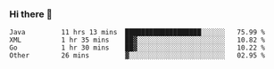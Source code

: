 ### Hi there 👋

<!--
**urzz/urzz** is a ✨ _special_ ✨ repository because its `README.md` (this file) appears on your GitHub profile.

Here are some ideas to get you started:

- 🔭 I’m currently working on ...
- 🌱 I’m currently learning ...
- 👯 I’m looking to collaborate on ...
- 🤔 I’m looking for help with ...
- 💬 Ask me about ...
- 📫 How to reach me: ...
- 😄 Pronouns: ...
- ⚡ Fun fact: ...
-->

<!--START_SECTION:waka-->

```text
Java         11 hrs 13 mins  ███████████████████░░░░░░   75.99 %
XML          1 hr 35 mins    ██▓░░░░░░░░░░░░░░░░░░░░░░   10.82 %
Go           1 hr 30 mins    ██▓░░░░░░░░░░░░░░░░░░░░░░   10.22 %
Other        26 mins         ▓░░░░░░░░░░░░░░░░░░░░░░░░   02.95 %
```

<!--END_SECTION:waka-->
